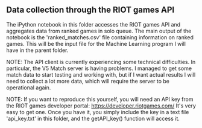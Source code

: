 ## Data collection through the RIOT games API

The iPython notebook in this folder accesses the RIOT games API and aggregates data from ranked games in solo queue. The main output of the notebook is the 'ranked_matches.csv' file containing information on ranked games. This will be the input file for the Machine Learning program I will have in the parent folder. 


NOTE: The API client is currently experiencing some technical difficulties. In particular, the V5 Match server is having problems. I managed to get some match data to start testing and working with, but if I want actual results I will need to collect a lot more data, which will require the server to be operational again.

NOTE: If you want to reproduce this yourself, you will need an API key from the RIOT games developer portal: https://developer.riotgames.com/
It's very easy to get one. Once you have it, you simply include the key in a text file 'api_key.txt' in this folder, and the getAPI_key() function will access it.

